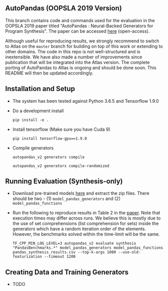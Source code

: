 ## AutoPandas (OOPSLA 2019 Version)

This branch contains code and commands used for the evaluation in the OOPSLA 2019 paper titled "AutoPandas : Neural-Backed Generators for Program Synthesis". The paper can be accessed [here](https://dl.acm.org/citation.cfm?doid=3366395.3360594) (open-access).

Although useful for reproducing results, we strongly recommend to switch to Atlas on the `master` branch for building on top of this work or extending to other domains. The code in this repo is not well-structured and is inextensible. We have also made a number of improvements since publication that will be integrated into the Atlas version. The complete porting of AutoPandas to Atlas is ongoing and should be done soon. This README will then be updated accordingly.

## Installation and Setup

* The system has been tested against Python 3.6.5 and Tensorflow 1.9.0

* Do a development install

  `pip install -e .`
  
* Install tensorflow (Make sure you have Cuda 9)

  `pip install tensorflow-gpu==1.9.0`
  
* Compile generators
  
  `autopandas_v2 generators compile`
  
  `autopandas_v2 generators compile-randomized`

## Running Evaluation (Synthesis-only)

* Download pre-trained models [here](https://drive.google.com/drive/folders/1XRZDAP0HSegI97jzNJSFWQUl4HOf4U7x?usp=sharing) and extract the zip files. There should be two - (1) `model_pandas_generators` and (2) `model_pandas_functions`

* Run the following to reproduce results in Table 2 in the [paper](https://dl.acm.org/citation.cfm?doid=3366395.3360594). Note that execution times may differ across runs. We believe this is mostly due to the use of set comprehensions (list comprehension for sets) inside the generators which have a random iteration order of the elements. However, the benchmarks solved within the time-limit will be the same.

  `TF_CPP_MIN_LOG_LEVEL=3 autopandas_v2 evaluate synthesis "PandasBenchmarks.*" model_pandas_generators model_pandas_functions pandas_synthesis_results.csv --top-k-args 1000 --use-old-featurization --timeout 1200`
  
## Creating Data and Training Generators

* TODO
